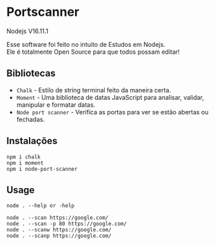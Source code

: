 <div align='start'>
  <h1>Portscanner </h1><p>Nodejs V16.11.1</p>
</div>

<div>
  <p>Esse software foi feito no intuito de Estudos em Nodejs. <br> Ele é totalmente Open Source para que todos possam editar!</p>
</div>

## Bibliotecas

- `Chalk` - Estilo de string terminal feito da maneira certa.
- `Moment` - Uma biblioteca de datas JavaScript para analisar, validar, manipular e formatar datas.
- `Node port scanner` - Verifica as portas para ver se estão abertas ou fechadas.

## Instalações

```
npm i chalk
npm i moment
npm i node-port-scanner
```

## Usage

```
node . --help or -help

node . --scan https://google.com/
node . --scan -p 80 https://google.com/
node . --scanw https://google.com/
node . --scanp https://google.com/
```
